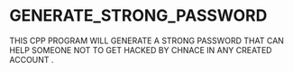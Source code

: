 # GENERATE_STRONG_PASSWORD
THIS CPP PROGRAM WILL GENERATE A STRONG PASSWORD THAT CAN HELP SOMEONE NOT TO GET HACKED BY CHNACE IN ANY CREATED ACCOUNT .
